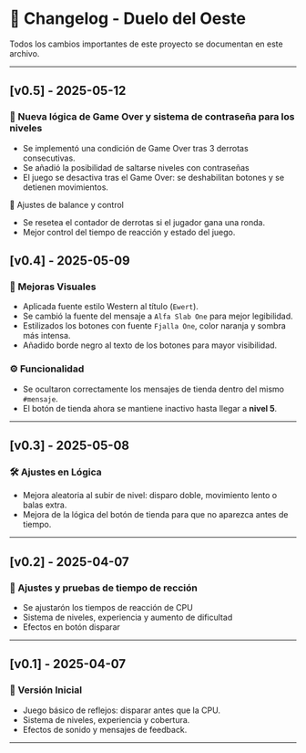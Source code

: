 # 📜 Changelog - Duelo del Oeste

Todos los cambios importantes de este proyecto se documentan en este archivo.

---

## [v0.5] - 2025-05-12
### 🧠 Nueva lógica de Game Over y sistema de contraseña para los niveles

- Se implementó una condición de Game Over tras 3 derrotas consecutivas.
- Se añadió la posibilidad de saltarse niveles con contraseñas
- El juego se desactiva tras el Game Over: se deshabilitan botones y se detienen movimientos.

🎯 Ajustes de balance y control
- Se resetea el contador de derrotas si el jugador gana una ronda.
- Mejor control del tiempo de reacción y estado del juego.

## [v0.4] - 2025-05-09
### 🎨 Mejoras Visuales
- Aplicada fuente estilo Western al título (`Ewert`).
- Se cambió la fuente del mensaje a `Alfa Slab One` para mejor legibilidad.
- Estilizados los botones con fuente `Fjalla One`, color naranja y sombra más intensa.
- Añadido borde negro al texto de los botones para mayor visibilidad.

### ⚙️ Funcionalidad
- Se ocultaron correctamente los mensajes de tienda dentro del mismo `#mensaje`.
- El botón de tienda ahora se mantiene inactivo hasta llegar a **nivel 5**.

---

## [v0.3] - 2025-05-08
### 🛠️ Ajustes en Lógica
- Mejora aleatoria al subir de nivel: disparo doble, movimiento lento o balas extra.
- Mejora de la lógica del botón de tienda para que no aparezca antes de tiempo.

---

## [v0.2] - 2025-04-07
### 🚀 Ajustes y pruebas de tiempo de rección
- Se ajustarón los tiempos de reacción de CPU
- Sistema de niveles, experiencia y aumento de dificultad
- Efectos en botón disparar

---

## [v0.1] - 2025-04-07
### 🚀 Versión Inicial
- Juego básico de reflejos: disparar antes que la CPU.
- Sistema de niveles, experiencia y cobertura.
- Efectos de sonido y mensajes de feedback.

---